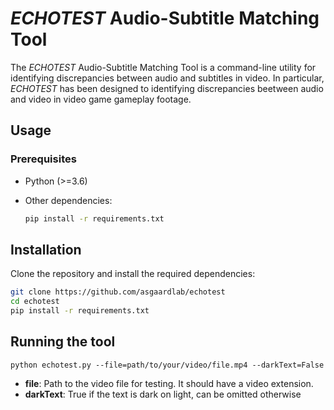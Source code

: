 # *ECHOTEST* Audio-Subtitle Matching Tool

The *ECHOTEST* Audio-Subtitle Matching Tool is a command-line utility for identifying discrepancies between audio and subtitles in video. In particular, *ECHOTEST* has been designed to identifying discrepancies beetween audio and video in video game gameplay footage.

## Usage
### Prerequisites

- Python (>=3.6)
- Other dependencies:

  ```bash
  pip install -r requirements.txt

## Installation
Clone the repository and install the required dependencies:

```bash
git clone https://github.com/asgaardlab/echotest
cd echotest
pip install -r requirements.txt
```

## Running the tool

```python echotest.py --file=path/to/your/video/file.mp4 --darkText=False```

- **file**: Path to the video file for testing. It should have a video extension.
- **darkText**: True if the text is dark on light, can be omitted otherwise